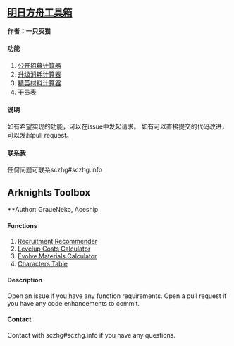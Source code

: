 ## [明日方舟工具箱](https://graueneko.github.io)
**作者：一只灰猫**

#### 功能
1. [公开招募计算器](https://graueneko.github.io/akhr.html)
2. [升级消耗计算器](https://graueneko.github.io/aklevel.html)
3. [精英材料计算器](https://graueneko.github.io/akevolve.html)
4. [干员表](https://graueneko.github.io/akhrchars.html)

#### 说明
如有希望实现的功能，可以在issue中发起请求。
如有可以直接提交的代码改进，可以发起pull request。

#### 联系我
任何问题可联系sczhg#sczhg.info


## Arknights Toolbox
**Author: GraueNeko, Aceship

#### Functions
1. [Recruitment Recommender](https://graueneko.github.io/akhr.html?lang=en)
2. [Levelup Costs Calculator](https://graueneko.github.io/aklevel.html?lang=en)
3. [Evolve Materials Calculator](https://graueneko.github.io/akevolve.html?lang=en)
4. [Characters Table](https://graueneko.github.io/akhrchars.html?lang=en)

#### Description
Open an issue if you have any function requirements.
Open a pull request if you have any code enhancements to commit.

#### Contact
Contact with sczhg#sczhg.info if you have any questions.

